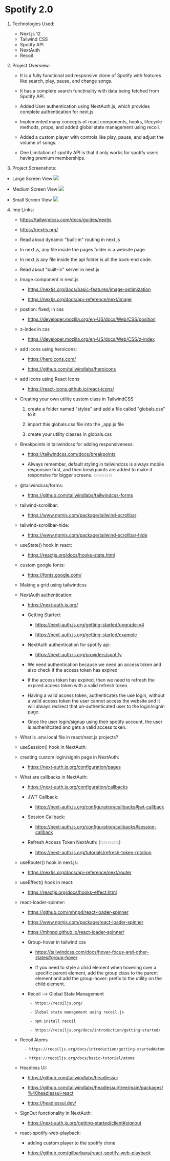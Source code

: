 # Spotify 2.0

1. Technologies Used:

    - Next.js 12
    - Tailwind CSS
    - Spotify API
    - NextAuth
    - Recoil

2. Project Overview:

    - It is a fully functional and responsive clone of Spotify with features like search, play, pause, and change songs.
    - It has a complete search functinality with data being fetched from Spotify API.
    - Added User authentication using NextAuth.js, which provides complete authentication for next.js
    - Implemented many concepts of react components, hooks, lifecycle methods, props, and added global state management using recoil.
    - Added a custom player with controls like play, pause, and adjust the volume of songs.

    - One Limitation of spotify API is that it only works for spotify users having premium memberships.

3. Project Screenshots:

- Large Screen View
![](project-screenshot1.png)

- Medium Screen View
![](project-screenshot3.png)

- Small Screen View
![](project-screenshot2.png)



4. Imp Links:

    - https://tailwindcss.com/docs/guides/nextjs

    - https://nextjs.org/

    - Read about dynamic "built-in" routing in next.js

    - In next.js, any file inside the pages folder is a website page.

    - In next.js any file inside the api folder is all the back-end code.

    - Read about "built-in" server in next.js
    
    - Image component in next.js
    
        - https://nextjs.org/docs/basic-features/image-optimization
        
        - https://nextjs.org/docs/api-reference/next/image
    
    - postion: fixed; in css  

        - https://developer.mozilla.org/en-US/docs/Web/CSS/position

    - z-index in css 

        - https://developer.mozilla.org/en-US/docs/Web/CSS/z-index
    
    - add icons using heroicons:

        - https://heroicons.com/

        - https://github.com/tailwindlabs/heroicons

    - add icons using React Icons

        - https://react-icons.github.io/react-icons/
    
    - Creating your own utility custom class in TailwindCSS

        1. create a folder named "styles" and add a file called "globals.css" to it

        2. import this globals.css file into the _app.js file

        3. create your utility classes in globals.css

    - Breakpoints in tailwindcss for adding responsiveness:

        - https://tailwindcss.com/docs/breakpoints

        - Always remember, default styling in tailwindcss is always mobile responsive first, and then breakpoints are added to make it 
        responsive for bigger screens. 💥💥💥💥💥
    
    - @tailwindcss/forms:

        - https://github.com/tailwindlabs/tailwindcss-forms
    
    - tailwind-scrollbar:

        - https://www.npmjs.com/package/tailwind-scrollbar
    
    - tailwind-scrollbar-hide:

        - https://www.npmjs.com/package/tailwind-scrollbar-hide
    
    - useState() hook in react:

        - https://reactjs.org/docs/hooks-state.html
    
    - custom google fonts:

        - https://fonts.google.com/

    - Making a grid using tailwindcss

    - NextAuth authentication:

        - https://next-auth.js.org/

        - Getting Started:

            - https://next-auth.js.org/getting-started/upgrade-v4

            - https://next-auth.js.org/getting-started/example

        - NextAuth authentication for spotify api:

            - https://next-auth.js.org/providers/spotify

        - We need authentication because we need an access token and also check if the access token has expired

        - If the access token has expired, then we need to refresh the expired access token with a valid refresh token.

        - Having a valid access token, authenticates the use login, without a valid access token the user cannot access the 
        website and it will always redirect that un-authenticated user to the login/signin page.

        - Once the user login/signup using their spotify account, the user is authenitcated and gets a valid access token.

    - What is .env.local file in react/next.js projects?

    - useSession() hook in NextAuth:

    - creating custom login/signin page in NextAuth:

        - https://next-auth.js.org/configuration/pages
    
    - What are callbacks in NextAuth:

        - https://next-auth.js.org/configuration/callbacks

        - JWT Callback:

            - https://next-auth.js.org/configuration/callbacks#jwt-callback
        
        - Session Callback:
            
            - https://next-auth.js.org/configuration/callbacks#session-callback
        
        - Refresh Access Token NextAuth: (💥💥💥💥💥)
            
            - https://next-auth.js.org/tutorials/refresh-token-rotation
        
    - useRouter() hook in next.js:

        - https://nextjs.org/docs/api-reference/next/router
    
    - useEffect() hook in react:

        - https://reactjs.org/docs/hooks-effect.html
    
   - react-loader-spinner:

        - https://github.com/mhnpd/react-loader-spinner

        - https://www.npmjs.com/package/react-loader-spinner

        - https://mhnpd.github.io/react-loader-spinner/

     - Group-hover in tailwind css   
    
        - https://tailwindcss.com/docs/hover-focus-and-other-states#group-hover

        - If you need to style a child element when hovering over a specific parent element, add the group class to the parent element and add the group-hover: prefix to the utility on the child element.
    
     - Recoil --> Global State Management

            - https://recoiljs.org/

            - Global state management using recoil.js

            - npm install recoil

            - https://recoiljs.org/docs/introduction/getting-started/

    - Recoil Atoms
            
            - https://recoiljs.org/docs/introduction/getting-started#atom
            
            - https://recoiljs.org/docs/basic-tutorial/atoms
    
    - Headless UI:

        - https://github.com/tailwindlabs/headlessui

        - https://github.com/tailwindlabs/headlessui/tree/main/packages/%40headlessui-react

        - https://headlessui.dev/
    
    - SignOut functionality in NextAuth:

        - https://next-auth.js.org/getting-started/client#signout
    
    - react-spotify-web-playback:

        - adding custom player to the spotify clone

        - https://github.com/gilbarbara/react-spotify-web-playback


